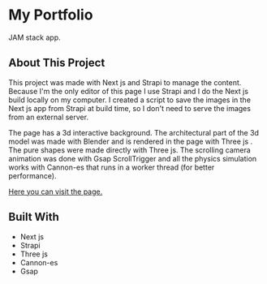 # My Portfolio

JAM stack app.

## About This Project

This project was made with Next js and Strapi to manage the content. Because I'm the only editor of this page I use Strapi and I do the Next js build locally on my computer. I created a script to save the images in the Next js app from Strapi at build time, so I don't need to serve the images from an external server.

The page has a 3d interactive background. The architectural part of the 3d model was made with Blender and is rendered in the page with Three js . The pure shapes were made directly with Three js. The scrolling camera animation was done with Gsap ScrollTrigger and all the physics simulation works with Cannon-es that runs in a worker thread (for better performance).

[Here you can visit the page.](https://nicolasdeheza.com)

## Built With

- Next js
- Strapi
- Three js
- Cannon-es
- Gsap
